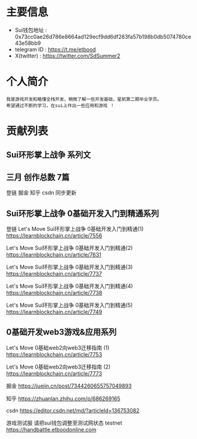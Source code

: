 # 主要信息
- Sui钱包地址 : 0x73cc0ae26d786e8664ad129ecf9dd6df263fa57b198b0db5074780ce43e58bb9
- telegram ID : https://t.me/etbood
- X(twitter) : https://twitter.com/SdSummer2

# 个人简介
    我是游戏开发和略懂全栈开发，稍微了解一些开发基础，星航第二期毕业学员。
    希望通过不断的学习，在sui上作出一些应用和游戏 ！

# 贡献列表

## Sui环形掌上战争 系列文

## 三月 创作总数 7篇  
登链 掘金 知乎 csdn 同步更新


## Sui环形掌上战争 0基础开发入门到精通系列

登链
Let's Move Sui环形掌上战争 0基础开发入门到精通(1)
https://learnblockchain.cn/article/7556

Let's Move Sui环形掌上战争 0基础开发入门到精通(2)
https://learnblockchain.cn/article/7631

Let's Move Sui环形掌上战争 0基础开发入门到精通(3)
https://learnblockchain.cn/article/7737

Let's Move Sui环形掌上战争 0基础开发入门到精通(4)
https://learnblockchain.cn/article/7738

Let's Move Sui环形掌上战争 0基础开发入门到精通(5)
https://learnblockchain.cn/article/7749

## 0基础开发web3游戏&应用系列

Let's Move 0基础web2向web3迁移指南 (1)
https://learnblockchain.cn/article/7753

Let's Move 0基础web2向web3迁移指南 (2)
https://learnblockchain.cn/article/7773


掘金
https://juejin.cn/post/7344260655757049893

知乎
https://zhuanlan.zhihu.com/p/686269165

csdn
https://editor.csdn.net/md/?articleId=136753082


游戏测试服 请把sui钱包调整至测试网状态 testnet
https://handbattle.etboodonline.com
